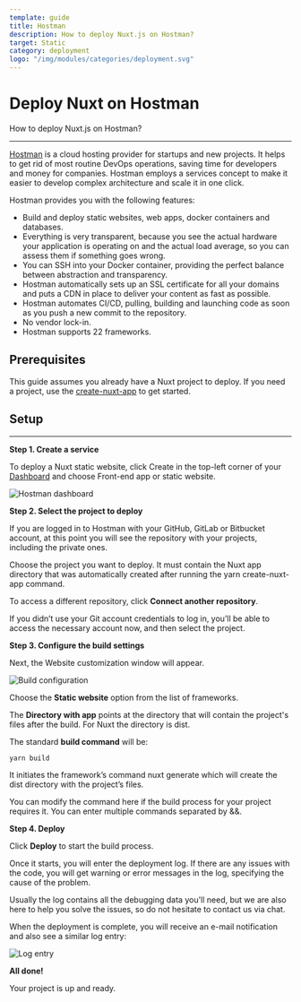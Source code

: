```yaml
---
template: guide
title: Hostman
description: How to deploy Nuxt.js on Hostman?
target: Static
category: deployment
logo: "/img/modules/categories/deployment.svg"
---
```


# Deploy Nuxt on Hostman

How to deploy Nuxt.js on Hostman?

---

[Hostman](https://hostman.com/) is a cloud hosting provider for startups and new projects. It helps to get rid of most routine DevOps operations, saving time for developers and money for companies. Hostman employs a services concept to make it easier to develop complex architecture and scale it in one click.

Hostman provides you with the following features:

- Build and deploy static websites, web apps, docker containers and databases.
- Everything is very transparent, because you see the actual hardware your application is operating on and the actual load average, so you can assess them if something goes wrong.
- You can SSH into your Docker container, providing the perfect balance between abstraction and transparency.
- Hostman automatically sets up an SSL certificate for all your domains and puts a CDN in place to deliver your content as fast as possible.
- Hostman automates CI/CD, pulling, building and launching code as soon as you push a new commit to the repository.
- No vendor lock-in.
- Hostman supports 22 frameworks.

## Prerequisites

This guide assumes you already have a Nuxt project to deploy. If you need a project, use the [create-nuxt-app](https://github.com/nuxt/create-nuxt-app) to get started.

## Setup

---

<strong>Step 1. Create a service</strong>

To deploy a Nuxt static website, click Create in the top-left corner of your [Dashboard](https://dashboard.hostman.com/) and choose Front-end app or static website.

![Hostman dashboard](https://i.imgur.com/bEePHDo.png)

<strong>Step 2. Select the project to deploy</strong>

If you are logged in to Hostman with your GitHub, GitLab or Bitbucket account, at this point you will see the repository with your projects, including the private ones.

Choose the project you want to deploy. It must contain the Nuxt app directory that was automatically created after running the yarn create-nuxt-app command.

To access a different repository, click <strong>Connect another repository</strong>.

If you didn’t use your Git account credentials to log in, you’ll be able to access the necessary account now, and then select the project.

<strong>Step 3. Configure the build settings</strong>

Next, the Website customization window will appear.

![Build configuration](https://i.imgur.com/gIgl5EH.png)

Choose the <strong>Static website</strong> option from the list of frameworks.

The <strong>Directory with app</strong> points at the directory that will contain the project's files after the build. For Nuxt the directory is dist.

The standard <strong>build command</strong> will be:

`yarn build`

It initiates the framework’s command nuxt generate which will create the dist directory with the project’s files.

You can modify the command here if the build process for your project requires it. You can enter multiple commands separated by &&.

<strong>Step 4. Deploy</strong>

Click <strong>Deploy</strong> to start the build process.

Once it starts, you will enter the deployment log. If there are any issues with the code, you will get warning or error messages in the log, specifying the cause of the problem.

Usually the log contains all the debugging data you'll need, but we are also here to help you solve the issues, so do not hesitate to contact us via chat.

When the deployment is complete, you will receive an e-mail notification and also see a similar log entry:

![Log entry](https://i.imgur.com/KwzMxTb.png)

<strong>All done!</strong>

Your project is up and ready.
